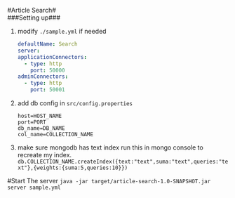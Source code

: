 #Article Search#<br>
###Setting up###
1. modify `./sample.yml` if needed
    ```yaml
    defaultName: Search
    server:
    applicationConnectors:
      - type: http
        port: 50000
    adminConnectors:
      - type: http
        port: 50001

    ```
2. add db config in `src/config.properties`
    ```properties
    host=HOST_NAME
    port=PORT
    db_name=DB_NAME
    col_name=COLLECTION_NAME
    ```

3. make sure mongodb has text index run this in mongo console to recreate my index.<br>
    `db.COLLECTION_NAME.createIndex({text:"text",suma:"text",queries:"text"},{weights:{suma:5,queries:10}})`
   
#Start The server
`java -jar target/article-search-1.0-SNAPSHOT.jar server sample.yml`
